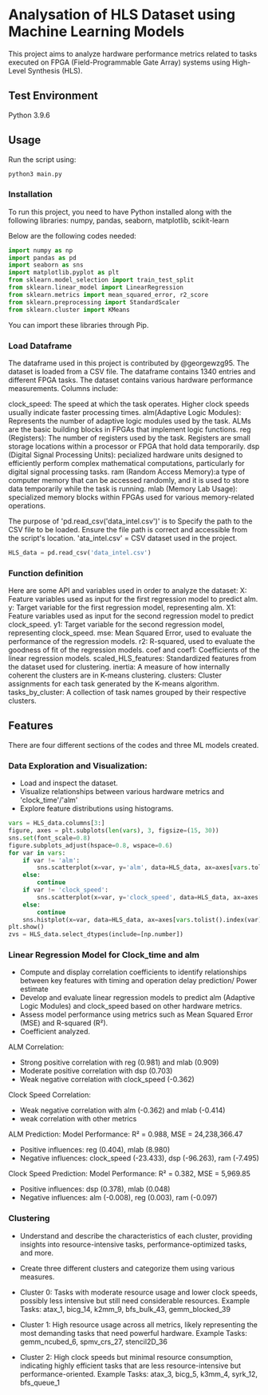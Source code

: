 # Analysation of HLS Dataset using Machine Learning Models

This project aims to analyze hardware performance metrics related to tasks executed on FPGA (Field-Programmable Gate Array) systems using High-Level Synthesis (HLS). 

## Test Environment

Python 3.9.6

## Usage
Run the script using:
```python
python3 main.py
```
### Installation
To run this project, you need to have Python installed along with the following libraries:
numpy, pandas, seaborn, matplotlib, scikit-learn

Below are the following codes needed:

```python
import numpy as np
import pandas as pd
import seaborn as sns
import matplotlib.pyplot as plt
from sklearn.model_selection import train_test_split
from sklearn.linear_model import LinearRegression
from sklearn.metrics import mean_squared_error, r2_score
from sklearn.preprocessing import StandardScaler
from sklearn.cluster import KMeans
```

You can import these libraries through Pip.

### Load Dataframe

The dataframe used in this project is contributed by @georgewzg95. The dataset is loaded from a CSV file. The dataframe contains 1340 entries and different FPGA tasks. 
The dataset contains various hardware performance measurements. Columns include:

clock_speed: The speed at which the task operates. Higher clock speeds usually indicate faster processing times.
alm(Adaptive Logic Modules): Represents the number of adaptive logic modules used by the task. ALMs are the basic building blocks in FPGAs that implement logic functions.
reg (Registers): The number of registers used by the task. Registers are small storage locations within a processor or FPGA that hold data temporarily.
dsp (Digital Signal Processing Units): pecialized hardware units designed to efficiently perform complex mathematical computations, particularly for digital signal processing tasks.
ram (Random Access Memory):a type of computer memory that can be accessed randomly, and it is used to store data temporarily while the task is running.
mlab (Memory Lab Usage): specialized memory blocks within FPGAs used for various memory-related operations.

The purpose of 'pd.read_csv('data_intel.csv')' is to Specify the path to the CSV file to be loaded. Ensure the file path is correct and accessible from the script's location.
'ata_intel.csv' = CSV dataset used in the project.
```python
HLS_data = pd.read_csv('data_intel.csv')
```


### Function definition

Here are some API and variables used in order to analyze the dataset: 
X: Feature variables used as input for the first regression model to predict alm.
y: Target variable for the first regression model, representing alm.
X1: Feature variables used as input for the second regression model to predict clock_speed.
y1: Target variable for the second regression model, representing clock_speed.
mse: Mean Squared Error, used to evaluate the performance of the regression models.
r2: R-squared, used to evaluate the goodness of fit of the regression models.
coef and coef1: Coefficients of the linear regression models.
scaled_HLS_features: Standardized features from the dataset used for clustering.
inertia: A measure of how internally coherent the clusters are in K-means clustering.
clusters: Cluster assignments for each task generated by the K-means algorithm.
tasks_by_cluster: A collection of task names grouped by their respective clusters.

## Features

There are four different sections of the codes and three ML models created.
### Data Exploration and Visualization:
- Load and inspect the dataset.
- Visualize relationships between various hardware metrics and 'clock_time'/'alm'
- Explore feature distributions using histograms.

```python
vars = HLS_data.columns[3:]
figure, axes = plt.subplots(len(vars), 3, figsize=(15, 30))
sns.set(font_scale=0.8)
figure.subplots_adjust(hspace=0.8, wspace=0.6)
for var in vars:
    if var != 'alm':
        sns.scatterplot(x=var, y='alm', data=HLS_data, ax=axes[vars.tolist().index(var),0], alpha=0.4).set_title(f'{var} vs alm', fontsize=7, weight='bold')
    else:
        continue
    if var != 'clock_speed':
        sns.scatterplot(x=var, y='clock_speed', data=HLS_data, ax=axes[vars.tolist().index(var),1], alpha=0.4).set_title(f'{var} vs clock_speed', fontsize=7, weight='bold')
    else:
        continue
    sns.histplot(x=var, data=HLS_data, ax=axes[vars.tolist().index(var),2]).set_title('Distribution', fontsize=7, weight='bold')
plt.show()
zvs = HLS_data.select_dtypes(include=[np.number])
```
### Linear Regression Model for Clock_time and alm
- Compute and display correlation coefficients to identify relationships between key features with timing and operation delay prediction/ Power estimate
- Develop and evaluate linear regression models to predict alm (Adaptive Logic Modules) and clock_speed based on other hardware metrics.
- Assess model performance using metrics such as Mean Squared Error (MSE) and R-squared (R²).
- Coefficient analyzed.

ALM Correlation:
- Strong positive correlation with reg (0.981) and mlab (0.909)
- Moderate positive correlation with dsp (0.703)
- Weak negative correlation with clock_speed (-0.362)


Clock Speed Correlation:
- Weak negative correlation with alm (-0.362) and mlab (-0.414)
- weak correlation with other metrics

ALM Prediction:
Model Performance: R² = 0.988, MSE = 24,238,366.47
- Positive influences: reg (0.404),  mlab (8.980)
- Negative influences: clock_speed (-23.433), dsp (-96.263), ram (-7.495)


Clock Speed Prediction:
Model Performance: R² = 0.382, MSE = 5,969.85
- Positive influences: dsp (0.378), mlab (0.048)
- Negative influences: alm (-0.008), reg (0.003), ram (-0.097)




### Clustering
- Understand and describe the characteristics of each cluster, providing insights into resource-intensive tasks, performance-optimized tasks, and more.
- Create three different clusters and categorize them using various measures.

- Cluster 0: Tasks with moderate resource usage and lower clock speeds, possibly less intensive but still need considerable resources.
Example Tasks: atax_1, bicg_14, k2mm_9, bfs_bulk_43, gemm_blocked_39

- Cluster 1: High resource usage across all metrics, likely representing the most demanding tasks that need powerful hardware.
Example Tasks: gemm_ncubed_6, spmv_crs_27, stencil2D_36

- Cluster 2: High clock speeds but minimal resource consumption, indicating highly efficient tasks that are less resource-intensive but performance-oriented.
Example Tasks: atax_3, bicg_5, k3mm_4, syrk_12, bfs_queue_1 


